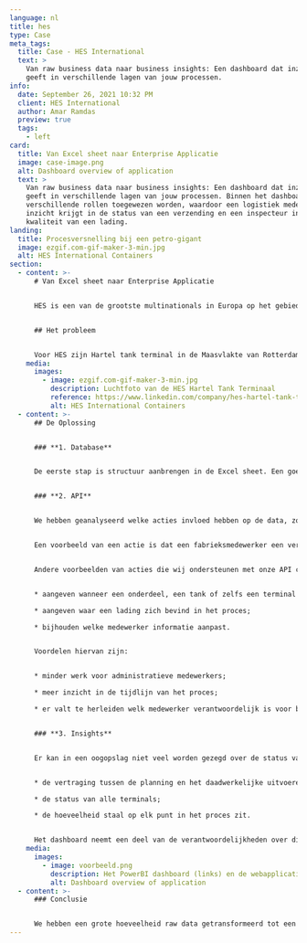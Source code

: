 ```yaml
---
language: nl
title: hes
type: Case
meta_tags:
  title: Case - HES International
  text: >
    Van raw business data naar business insights: Een dashboard dat inzicht
    geeft in verschillende lagen van jouw processen. 
info:
  date: September 26, 2021 10:32 PM
  client: HES International
  author: Amar Ramdas
  preview: true
  tags:
    - left
card:
  title: Van Excel sheet naar Enterprise Applicatie
  image: case-image.png
  alt: Dashboard overview of application
  text: >
    Van raw business data naar business insights: Een dashboard dat inzicht
    geeft in verschillende lagen van jouw processen. Binnen het dashboard kunnen
    verschillende rollen toegewezen worden, waardoor een logistiek medewerker
    inzicht krijgt in de status van een verzending en een inspecteur in de
    kwaliteit van een lading. 
landing:
  title: Procesversnelling bij een petro-gigant
  image: ezgif.com-gif-maker-3-min.jpg
  alt: HES International Containers
section:
  - content: >-
      # Van Excel sheet naar Enterprise Applicatie


      HES is een van de grootste multinationals in Europa op het gebied van transporteren, verwerken, mengen en opslaan van bulk. HES had behoefte aan een applicatie die inzicht en overzicht geeft in zijn data.


      ## Het probleem


      Voor HES zijn Hartel tank terminal in de Maasvlakte van Rotterdam werd de planning, status en specificaties van verschillende staalonderdelen bijgehouden in een Excel sheet van meer dan 30.000 regels. Alle werknemers hadden toegang tot dit Excel bestand. De grootte van het Excel bestand in combinatie met de hoeveelheid mensen die toegang hadden tot dit bestand, maakte het proces onoverzichtelijk en foutgevoelig. Om het proces overzichtelijk en niet foutgevoelig te maken hebben wij een drievoudige oplossing bedacht die wordt besproken in de volgende alinea.
    media:
      images:
        - image: ezgif.com-gif-maker-3-min.jpg
          description: Luchtfoto van de HES Hartel Tank Terminaal
          reference: https://www.linkedin.com/company/hes-hartel-tank-terminal-b-v
          alt: HES International Containers
  - content: >-
      ## De Oplossing


      ### **1. Database**


      De eerste stap is structuur aanbrengen in de Excel sheet. Een goede structuur biedt overzicht en duidelijkheid. Wij hebben een code geschreven die het bestaande Excel bestand kon uitlezen en het op de gewenste manier kon structureren en opslaan in een database. 


      ### **2. API**


      We hebben geanalyseerd welke acties invloed hebben op de data, zoals het aftekenen van een verzending. Vervolgens zijn er API calls (code die zorgt dat applicaties kunnen communiceren) geschreven om deze acties te ondersteunen. 


      Een voorbeeld van een actie is dat een fabrieksmedewerker een verzending kan aftekenen. Onze API call maakt het mogelijk voor een medewerker om een gefilterde lijst te zien van ladingen en hun statussen door het invullen van een terminal- en tanknummer. De medewerker kan vervolgens de juiste lading uitkiezen uit de gefilterde lijst en de lading aftekenen. 


      Andere voorbeelden van acties die wij ondersteunen met onze API calls zijn:


      * aangeven wanneer een onderdeel, een tank of zelfs een terminal gereed is;

      * aangeven waar een lading zich bevind in het proces;

      * bijhouden welke medewerker informatie aanpast.


      Voordelen hiervan zijn:


      * minder werk voor administratieve medewerkers;

      * meer inzicht in de tijdlijn van het proces;

      * er valt te herleiden welk medewerker verantwoordelijk is voor bepaalde acties.


      ### **3. Insights**


      Er kan in een oogopslag niet veel worden gezegd over de status van een project door alleen te kijken naar alle informatie in de database. Om meer inzicht te krijgen in de status van een project heeft een van onze Business Insight Experts een gebruiksvriendelijk PowerBI dashboard opgezet. Voorbeelden van onderdelen van het dashboard zijn:


      * de vertraging tussen de planning en het daadwerkelijke uitvoeren;

      * de status van alle terminals;

      * de hoeveelheid staal op elk punt in het proces zit.


      Het dashboard neemt een deel van de verantwoordelijkheden over die voorheen bij werknemers lagen, zoals het genereren van rapportages. Verder krijgt het management real-time inzichten in de status van het gehele project.
    media:
      images:
        - image: voorbeeld.png
          description: Het PowerBI dashboard (links) en de webapplicatie (rechts).
          alt: Dashboard overview of application
  - content: >-
      ### Conclusie


      We hebben een grote hoeveelheid raw data getransformeerd tot een 'cutting edge' applicatie die inzicht geeft in het gehele proces. Onze applicatie sluit aan bij het huidige werkproces, bespaard werknemers tijd, slaat veiliger data op, verplaatst verantwoordelijkheden naar de medewerkers die acties hebben uitgevoerd, is gebruiksvriendelijk en geeft het management nieuwe inzichten in de status van een project.
---
```

